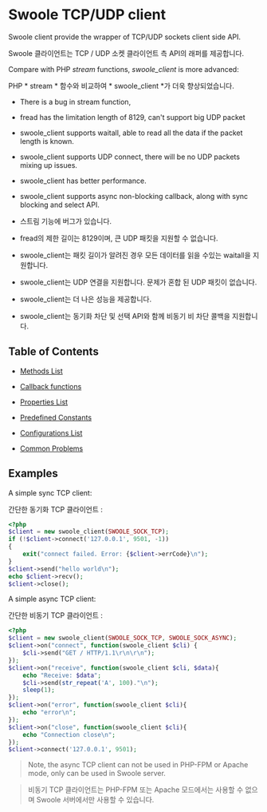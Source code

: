 # Swoole TCP/UDP client

Swoole client provide the wrapper of TCP/UDP sockets client side API. 

Swoole 클라이언트는 TCP / UDP 소켓 클라이언트 측 API의 래퍼를 제공합니다.

Compare with PHP *stream* functions, *swoole_client* is more advanced:

PHP * stream * 함수와 비교하여 * swoole_client *가 더욱 향상되었습니다.

* There is a bug in stream function, 
* fread has the limitation length of 8129, can't support big UDP packet
* swoole_client supports waitall, able to read all the data if the packet length is known.
* swoole_client supports UDP connect, there will be no UDP packets mixing up issues.
* swoole_client has better performance.
* swoole_client supports async non-blocking callback, along with sync blocking and select API.

* 스트림 기능에 버그가 있습니다.
* fread의 제한 길이는 8129이며, 큰 UDP 패킷을 지원할 수 없습니다.
* swoole_client는 패킷 길이가 알려진 경우 모든 데이터를 읽을 수있는 waitall을 지원합니다.
* swoole_client는 UDP 연결을 지원합니다. 문제가 혼합 된 UDP 패킷이 없습니다.
* swoole_client는 더 나은 성능을 제공합니다.
* swoole_client는 동기화 차단 및 선택 API와 함께 비동기 비 차단 콜백을 지원합니다.

## Table of Contents

* [Methods List](/modules/swoole-client/methods.md)

* [Callback functions](/modules/swoole-client/callback-functions.md)

* [Properties List](/modules/swoole-client/properties.md)

* [Predefined Constants](/modules/swoole-client/predefined-constants.md)

* [Configurations List](/modules/swoole-client/configuration.md)

* [Common Problems](/modules/swoole-client/common-problems.md)

## Examples

A simple sync TCP client:

간단한 동기화 TCP 클라이언트 :

```php
<?php
$client = new swoole_client(SWOOLE_SOCK_TCP);
if (!$client->connect('127.0.0.1', 9501, -1))
{
    exit("connect failed. Error: {$client->errCode}\n");
}
$client->send("hello world\n");
echo $client->recv();
$client->close();
```

A simple async TCP client:

간단한 비동기 TCP 클라이언트 :

```php
<?php
$client = new swoole_client(SWOOLE_SOCK_TCP, SWOOLE_SOCK_ASYNC);
$client->on("connect", function(swoole_client $cli) {
    $cli->send("GET / HTTP/1.1\r\n\r\n");
});
$client->on("receive", function(swoole_client $cli, $data){
    echo "Receive: $data";
    $cli->send(str_repeat('A', 100)."\n");
    sleep(1);
});
$client->on("error", function(swoole_client $cli){
    echo "error\n";
});
$client->on("close", function(swoole_client $cli){
    echo "Connection close\n";
});
$client->connect('127.0.0.1', 9501);

```

> Note, the async TCP client can not be used in PHP-FPM or Apache mode, only can be used in Swoole server.

> 비동기 TCP 클라이언트는 PHP-FPM 또는 Apache 모드에서는 사용할 수 없으며 Swoole 서버에서만 사용할 수 있습니다.
